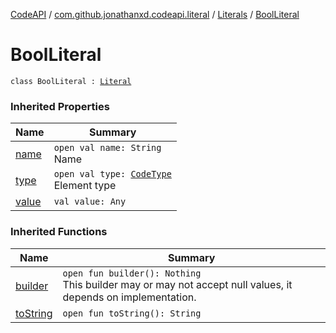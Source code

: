 [CodeAPI](../../index.md) / [com.github.jonathanxd.codeapi.literal](../index.md) / [Literals](index.md) / [BoolLiteral](.)

# BoolLiteral

`class BoolLiteral : `[`Literal`](../-literal/index.md)

### Inherited Properties

| Name | Summary |
|---|---|
| [name](../-literal/name.md) | `open val name: String`<br>Name |
| [type](../-literal/type.md) | `open val type: `[`CodeType`](../../com.github.jonathanxd.codeapi.type/-code-type/index.md)<br>Element type |
| [value](../-literal/value.md) | `val value: Any` |

### Inherited Functions

| Name | Summary |
|---|---|
| [builder](../-literal/builder.md) | `open fun builder(): Nothing`<br>This builder may or may not accept null values, it depends on implementation. |
| [toString](../-literal/to-string.md) | `open fun toString(): String` |
